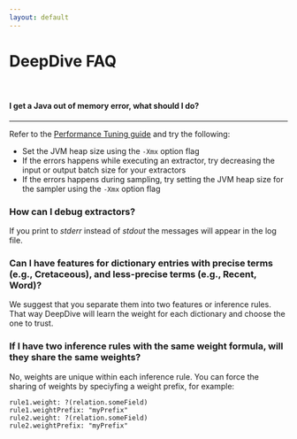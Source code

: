 ```yaml
---
layout: default
---
```


# DeepDive FAQ

<br/>

#### I get a Java out of memory error, what should I do?
---
Refer to the [Performance Tuning guide](/doc/performance.html) and try the following:

- Set the JVM heap size using the `-Xmx` option flag
- If the errors happens while executing an extractor, try decreasing the input or output batch size for your extractors
- If the errors happens during sampling, try setting the JVM heap size for the sampler using the `-Xmx` option flag

### How can I debug extractors?

If you print to *stderr* instead of *stdout* the messages will appear in the log file.

### Can I have features for dictionary entries with precise terms (e.g., Cretaceous), and less-precise terms (e.g., Recent, Word)?

We suggest that you separate them into two features or inference rules. That way DeepDive will learn the weight for each dictionary and choose the one to trust.

### If I have two inference rules with the same weight formula, will they share the same weights?

No, weights are unique within each inference rule. You can force the sharing of weights by speciyfing a weight prefix, for example:

    rule1.weight: ?(relation.someField)
    rule1.weightPrefix: "myPrefix"
    rule2.weight: ?(relation.someField)
    rule2.weightPrefix: "myPrefix"